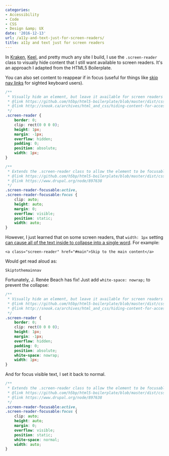 ```yaml
---
categories:
- Accessibility
- Code
- CSS
- Design &amp; UX
date: '2016-12-13'
url: /a11y-and-text-just-for-screen-readers/
title: a11y and text just for screen readers
---
```


In [Kraken](https://cferdinandi.github.io/kraken/), [Keel](https://keel.gomakethings.com/), and pretty much any site I build, I use the `.screen-reader` class to visually hide content that I still want available to screen readers. It's an approach I adapted from the HTML5 Boilerplate.

You can also set content to reappear if in focus (useful for things like [skip nav links](/hidden-content-for-better-a11y/) for sighted keyboard users).

```css
/**
 * Visually hide an element, but leave it available for screen readers
 * @link https://github.com/h5bp/html5-boilerplate/blob/master/dist/css/main.css
 * @link http://snook.ca/archives/html_and_css/hiding-content-for-accessibility
 */
.screen-reader {
	border: 0;
	clip: rect(0 0 0 0);
	height: 1px;
	margin: -1px;
	overflow: hidden;
	padding: 0;
	position: absolute;
	width: 1px;
}

/**
 * Extends the .screen-reader class to allow the element to be focusable when navigated to via the keyboard
 * @link https://github.com/h5bp/html5-boilerplate/blob/master/dist/css/main.css
 * @link https://www.drupal.org/node/897638
 */
.screen-reader-focusable:active,
.screen-reader-focusable:focus {
	clip: auto;
	height: auto;
	margin: 0;
	overflow: visible;
	position: static;
	width: auto;
}
```

However, I just learned that on some screen readers, that `width: 1px` setting [can cause all of the text inside to collapse into a single word](https://medium.com/@jessebeach/beware-smushed-off-screen-accessible-text-5952a4c2cbfe#.a4reakhtm). For example:

```markup
<a class="screen-reader" href="#main">Skip to the main content</a>
```

Would get read aloud as:

```
Skiptothemainnav
```

Fortunately, J. Renée Beach has fix! Just add `white-space: nowrap;` to prevent the collapse:

```css
/**
 * Visually hide an element, but leave it available for screen readers
 * @link https://github.com/h5bp/html5-boilerplate/blob/master/dist/css/main.css
 * @link http://snook.ca/archives/html_and_css/hiding-content-for-accessibility
 */
.screen-reader {
	border: 0;
	clip: rect(0 0 0 0);
	height: 1px;
	margin: -1px;
	overflow: hidden;
	padding: 0;
	position: absolute;
	white-space: nowrap;
	width: 1px;
}
```

And for focus visible text, I set it back to normal.

```css
/**
 * Extends the .screen-reader class to allow the element to be focusable when navigated to via the keyboard
 * @link https://github.com/h5bp/html5-boilerplate/blob/master/dist/css/main.css
 * @link https://www.drupal.org/node/897638
 */
.screen-reader-focusable:active,
.screen-reader-focusable:focus {
	clip: auto;
	height: auto;
	margin: 0;
	overflow: visible;
	position: static;
	white-space: normal;
	width: auto;
}
```